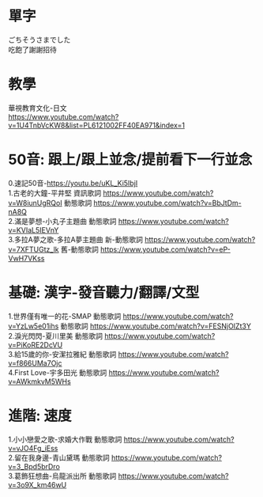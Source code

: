 # 單字  
ごちそうさまでした  
吃飽了謝謝招待  

# 教學  
華視教育文化-日文  
https://www.youtube.com/watch?v=1U4TnbVcKW8&list=PL6121002FF40EA971&index=1  

# 50音: 跟上/跟上並念/提前看下一行並念  
0.速記50音-https://youtu.be/uKL_Ki5IbjI  
1.古老的大鐘-平井堅 資訊歌詞 https://www.youtube.com/watch?v=W8iunUgRQoI 動態歌詞 https://www.youtube.com/watch?v=BbJtDm-nA8Q  
2.滿是夢想-小丸子主題曲 動態歌詞 https://www.youtube.com/watch?v=KVIaL5IEVnY  
3.多拉A夢之歌-多拉A夢主題曲 新-動態歌詞 https://www.youtube.com/watch?v=7XFTUGtz_lk 舊-動態歌詞 https://www.youtube.com/watch?v=eP-VwH7VKss  

# 基礎: 漢字-發音聽力/翻譯/文型 
1.世界僅有唯一的花-SMAP 動態歌詞 https://www.youtube.com/watch?v=YzLw5e01ihs 動態歌詞 https://www.youtube.com/watch?v=FESNjOIZt3Y  
2.淚光閃閃-夏川里美 動態歌詞 https://www.youtube.com/watch?v=PiKoRE2DcVU  
3.給15歲的你-安潔拉雅紀 動態歌詞 https://www.youtube.com/watch?v=f866UMa7Ojc  
4.First Love-宇多田光 動態歌詞 https://www.youtube.com/watch?v=AWkmkvM5WHs  

# 進階: 速度 
1.小小戀愛之歌-求婚大作戰 動態歌詞 https://www.youtube.com/watch?v=vJO4Fg_iEss  
2.留在我身邊-青山黛瑪 動態歌詞 https://www.youtube.com/watch?v=3_Bpd5brDro  
3.葛飾狂想曲-烏龍派出所 動態歌詞 https://www.youtube.com/watch?v=3o9X_km46wU  
